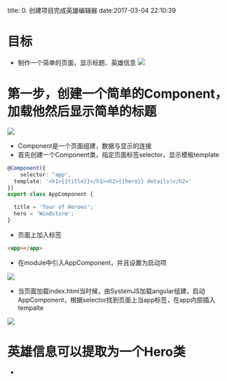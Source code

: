 title: 0. 创建项目完成英雄编辑器
date:2017-03-04 22:10:39

# 目标

- 制作一个简单的页面，显示标题、英雄信息
![](./_image/2017-03-04-22-33-15.jpg)
# 第一步，创建一个简单的Component，加载他然后显示简单的标题
![](./_image/2017-03-04-22-41-59.jpg)
- Component是一个页面组建，数据与显示的连接
- 首先创建一个Component类，指定页面标签selector、显示模板template

```typescript
@Component({
	selector: "app",
  template: '<h1>{{title}}</h1><h2>{{hero}} details!</h2>'
})
export class AppComponent {

  title = 'Tour of Heroes';
  hero = 'Windstorm';
}
```
- 页面上加入<app>标签
```html
<app></app>
```

- 在module中引入AppComponent，并且设置为启动项

![](./_image/2017-03-04-22-51-52.jpg)
- 当页面加载index.html当时候，由SystemJS加载angular组建，启动AppComponent，根据selector找到页面上当app标签，在app内部插入tempalte

![](./_image/2017-03-04-23-07-40.jpg)
# 英雄信息可以提取为一个Hero类
- 
